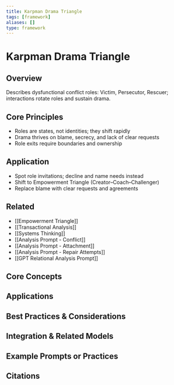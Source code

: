 ```yaml
---
title: Karpman Drama Triangle
tags: [framework]
aliases: []
type: framework
---
```


<!-- @format -->

# Karpman Drama Triangle

## Overview

Describes dysfunctional conflict roles: Victim, Persecutor, Rescuer; interactions rotate roles and sustain drama.

## Core Principles

- Roles are states, not identities; they shift rapidly
- Drama thrives on blame, secrecy, and lack of clear requests
- Role exits require boundaries and ownership

## Application

- Spot role invitations; decline and name needs instead
- Shift to Empowerment Triangle (Creator–Coach–Challenger)
- Replace blame with clear requests and agreements

## Related

- [[Empowerment Triangle]]
- [[Transactional Analysis]]
- [[Systems Thinking]]
- [[Analysis Prompt - Conflict]]
- [[Analysis Prompt - Attachment]]
- [[Analysis Prompt - Repair Attempts]]
- [[GPT Relational Analysis Prompt]]


## Core Concepts


## Applications


## Best Practices & Considerations


## Integration & Related Models


## Example Prompts or Practices


## Citations
